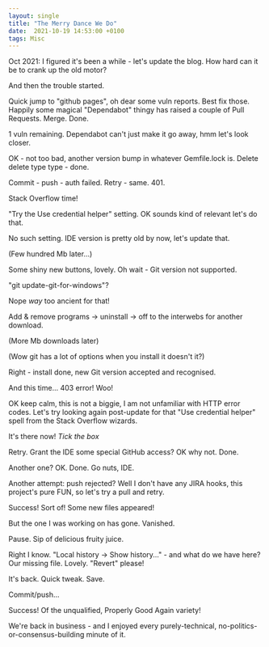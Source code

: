 ```yaml
---
layout: single
title: "The Merry Dance We Do"
date:  2021-10-19 14:53:00 +0100
tags: Misc
---
```

Oct 2021: I figured it's been a while - let's update the blog. How hard can it be to crank up the old motor?

And then the trouble started.

Quick jump to "github pages", oh dear some vuln reports. Best fix those. Happily some 
magical "Dependabot" thingy has raised a couple of Pull Requests. Merge. Done.

1 vuln remaining. Dependabot can't just make it go away, hmm let's look closer.

OK - not too bad, another version bump in whatever Gemfile.lock is. Delete delete type type - done.

Commit - push - auth failed. Retry - same. 401.

Stack Overflow time!

"Try the Use credential helper" setting.  OK sounds kind of relevant let's do that.

No such setting. IDE version is pretty old by now, let's update that.

(Few hundred Mb later...)

Some shiny new buttons, lovely. Oh wait - Git version not supported.

"git update-git-for-windows"?

Nope *way* too ancient for that!

Add & remove programs -> uninstall -> off to the interwebs for another download.

(More Mb downloads later)

(Wow git has a lot of options when you install it doesn't it?)

Right - install done, new Git version accepted and recognised.

And this time... 403 error!  Woo!

OK keep calm, this is not a biggie, I am not unfamiliar with HTTP error codes. Let's try looking again post-update 
for that "Use credential helper" spell from the Stack Overflow wizards.

It's there now! *Tick the box*

Retry. Grant the IDE some special GitHub access? OK why not. Done.

Another one? OK. Done. Go nuts, IDE.

Another attempt: push rejected?  Well I don't have any JIRA hooks, this project's pure FUN, so let's try a pull and retry.

Success! Sort of! Some new files appeared!

But the one I was working on has gone. Vanished.

Pause. Sip of delicious fruity juice.

Right I know. "Local history -> Show history..." - and what do we have here? Our missing file. Lovely. "Revert" please!

It's back. Quick tweak. Save.

Commit/push...

Success! Of the unqualified, Properly Good Again variety!

We're back in business - and I enjoyed every purely-technical, no-politics-or-consensus-building minute of it.

